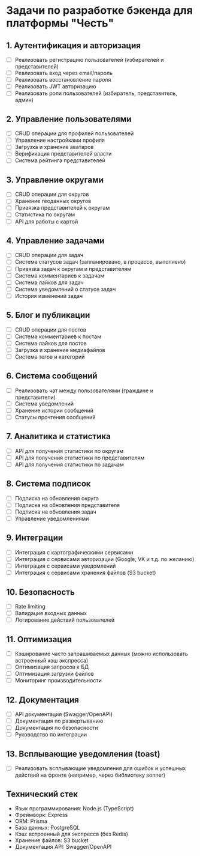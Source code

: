 # Задачи по разработке бэкенда для платформы "Честь"

## 1. Аутентификация и авторизация
- [ ] Реализовать регистрацию пользователей (избирателей и представителей)
- [ ] Реализовать вход через email/пароль
- [ ] Реализовать восстановление пароля
- [ ] Реализовать JWT авторизацию
- [ ] Реализовать роли пользователей (избиратель, представитель, админ)

## 2. Управление пользователями
- [ ] CRUD операции для профилей пользователей
- [ ] Управление настройками профиля
- [ ] Загрузка и хранение аватаров
- [ ] Верификация представителей власти
- [ ] Система рейтинга представителей

## 3. Управление округами
- [ ] CRUD операции для округов
- [ ] Хранение геоданных округов
- [ ] Привязка представителей к округам
- [ ] Статистика по округам
- [ ] API для работы с картой

## 4. Управление задачами
- [ ] CRUD операции для задач
- [ ] Система статусов задач (запланировано, в процессе, выполнено)
- [ ] Привязка задач к округам и представителям
- [ ] Система комментариев к задачам
- [ ] Система лайков для задач
- [ ] Система уведомлений о статусе задач
- [ ] История изменений задач

## 5. Блог и публикации
- [ ] CRUD операции для постов
- [ ] Система комментариев к постам
- [ ] Система лайков для постов
- [ ] Загрузка и хранение медиафайлов
- [ ] Система тегов и категорий

## 6. Система сообщений
- [ ] Реализовать чат между пользователями (граждане и представители)
- [ ] Система уведомлений
- [ ] Хранение истории сообщений
- [ ] Статусы прочтения сообщений

## 7. Аналитика и статистика
- [ ] API для получения статистики по округам
- [ ] API для получения статистики по представителям
- [ ] API для получения статистики по задачам

## 8. Система подписок
- [ ] Подписка на обновления округа
- [ ] Подписка на обновления представителя
- [ ] Подписка на обновления задач
- [ ] Управление уведомлениями

## 9. Интеграции
- [ ] Интеграция с картографическими сервисами
- [ ] Интеграция с сервисами авторизации (Google, VK и т.д. по желанию)
- [ ] Интеграция с сервисами уведомлений
- [ ] Интеграция с сервисами хранения файлов (S3 bucket)

## 10. Безопасность
- [ ] Rate limiting
- [ ] Валидация входных данных
- [ ] Логирование действий пользователей

## 11. Оптимизация
- [ ] Кэширование часто запрашиваемых данных (можно использовать встроенный кэш экспресса)
- [ ] Оптимизация запросов к БД
- [ ] Оптимизация загрузки файлов
- [ ] Мониторинг производительности

## 12. Документация
- [ ] API документация (Swagger/OpenAPI)
- [ ] Документация по развертыванию
- [ ] Документация по безопасности
- [ ] Руководство по интеграции

## 13. Всплывающие уведомления (toast)
- [ ] Реализовать всплывающие уведомления для ошибок и успешных действий на фронте (например, через библиотеку sonner)

## Технический стек
- Язык программирования: Node.js (TypeScript)
- Фреймворк: Express
- ORM: Prisma
- База данных: PostgreSQL
- Кэш: встроенный для экспресса (без Redis)
- Хранение файлов: S3 bucket
- Документация API: Swagger/OpenAPI 
